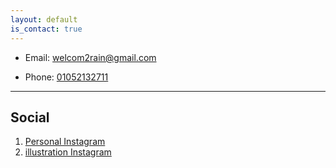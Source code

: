 ```yaml
---
layout: default
is_contact: true
---
```


* Email: [welcom2rain@gmail.com](mailto:welcom2rain@gmail.com)

* Phone: [01052132711](tel:+821052132711)

---

## Social

1. [Personal Instagram](https://www.instagram.com/welcomra1n)
2. [illustration Instagram](https://www.instagram.com/lee_nerd)